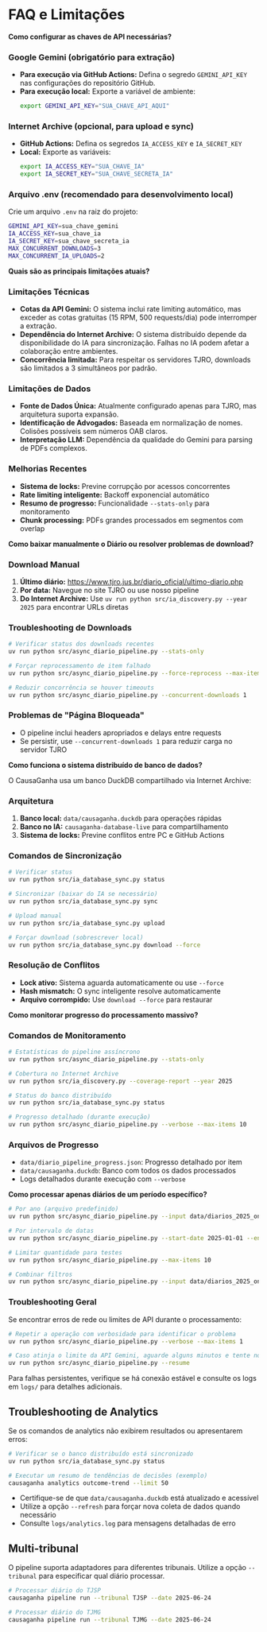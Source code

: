 # FAQ e Limitações

**Como configurar as chaves de API necessárias?**

### Google Gemini (obrigatório para extração)
-   **Para execução via GitHub Actions:** Defina o segredo `GEMINI_API_KEY` nas configurações do repositório GitHub.
-   **Para execução local:** Exporte a variável de ambiente:
    ```bash
    export GEMINI_API_KEY="SUA_CHAVE_API_AQUI"
    ```

### Internet Archive (opcional, para upload e sync)
-   **GitHub Actions:** Defina os segredos `IA_ACCESS_KEY` e `IA_SECRET_KEY`
-   **Local:** Exporte as variáveis:
    ```bash
    export IA_ACCESS_KEY="SUA_CHAVE_IA"
    export IA_SECRET_KEY="SUA_CHAVE_SECRETA_IA"
    ```

### Arquivo .env (recomendado para desenvolvimento local)
Crie um arquivo `.env` na raiz do projeto:
```bash
GEMINI_API_KEY=sua_chave_gemini
IA_ACCESS_KEY=sua_chave_ia
IA_SECRET_KEY=sua_chave_secreta_ia
MAX_CONCURRENT_DOWNLOADS=3
MAX_CONCURRENT_IA_UPLOADS=2
```

**Quais são as principais limitações atuais?**

### Limitações Técnicas
-   **Cotas da API Gemini:** O sistema inclui rate limiting automático, mas exceder as cotas gratuitas (15 RPM, 500 requests/dia) pode interromper a extração.
-   **Dependência do Internet Archive:** O sistema distribuído depende da disponibilidade do IA para sincronização. Falhas no IA podem afetar a colaboração entre ambientes.
-   **Concorrência limitada:** Para respeitar os servidores TJRO, downloads são limitados a 3 simultâneos por padrão.

### Limitações de Dados
-   **Fonte de Dados Única:** Atualmente configurado apenas para TJRO, mas arquitetura suporta expansão.
-   **Identificação de Advogados:** Baseada em normalização de nomes. Colisões possíveis sem números OAB claros.
-   **Interpretação LLM:** Dependência da qualidade do Gemini para parsing de PDFs complexos.

### Melhorias Recentes
-   **Sistema de locks:** Previne corrupção por acessos concorrentes
-   **Rate limiting inteligente:** Backoff exponencial automático
-   **Resumo de progresso:** Funcionalidade `--stats-only` para monitoramento
-   **Chunk processing:** PDFs grandes processados em segmentos com overlap

**Como baixar manualmente o Diário ou resolver problemas de download?**

### Download Manual
1. **Último diário:** https://www.tjro.jus.br/diario_oficial/ultimo-diario.php
2. **Por data:** Navegue no site TJRO ou use nosso pipeline
3. **Do Internet Archive:** Use `uv run python src/ia_discovery.py --year 2025` para encontrar URLs diretas

### Troubleshooting de Downloads
```bash
# Verificar status dos downloads recentes
uv run python src/async_diario_pipeline.py --stats-only

# Forçar reprocessamento de item falhado
uv run python src/async_diario_pipeline.py --force-reprocess --max-items 1

# Reduzir concorrência se houver timeouts
uv run python src/async_diario_pipeline.py --concurrent-downloads 1
```

### Problemas de "Página Bloqueada"
- O pipeline inclui headers apropriados e delays entre requests
- Se persistir, use `--concurrent-downloads 1` para reduzir carga no servidor TJRO

**Como funciona o sistema distribuído de banco de dados?**

O CausaGanha usa um banco DuckDB compartilhado via Internet Archive:

### Arquitetura
1. **Banco local:** `data/causaganha.duckdb` para operações rápidas
2. **Banco no IA:** `causaganha-database-live` para compartilhamento
3. **Sistema de locks:** Previne conflitos entre PC e GitHub Actions

### Comandos de Sincronização
```bash
# Verificar status
uv run python src/ia_database_sync.py status

# Sincronizar (baixar do IA se necessário)
uv run python src/ia_database_sync.py sync

# Upload manual
uv run python src/ia_database_sync.py upload

# Forçar download (sobrescrever local)
uv run python src/ia_database_sync.py download --force
```

### Resolução de Conflitos
- **Lock ativo:** Sistema aguarda automaticamente ou use `--force`
- **Hash mismatch:** O sync inteligente resolve automaticamente
- **Arquivo corrompido:** Use `download --force` para restaurar

**Como monitorar progresso do processamento massivo?**

### Comandos de Monitoramento
```bash
# Estatísticas do pipeline assíncrono
uv run python src/async_diario_pipeline.py --stats-only

# Cobertura no Internet Archive
uv run python src/ia_discovery.py --coverage-report --year 2025

# Status do banco distribuído
uv run python src/ia_database_sync.py status

# Progresso detalhado (durante execução)
uv run python src/async_diario_pipeline.py --verbose --max-items 10
```

### Arquivos de Progresso
- `data/diario_pipeline_progress.json`: Progresso detalhado por item
- `data/causaganha.duckdb`: Banco com todos os dados processados
- Logs detalhados durante execução com `--verbose`

**Como processar apenas diários de um período específico?**

```bash
# Por ano (arquivo predefinido)
uv run python src/async_diario_pipeline.py --input data/diarios_2025_only.json

# Por intervalo de datas
uv run python src/async_diario_pipeline.py --start-date 2025-01-01 --end-date 2025-06-26

# Limitar quantidade para testes
uv run python src/async_diario_pipeline.py --max-items 10

# Combinar filtros
uv run python src/async_diario_pipeline.py --input data/diarios_2025_only.json --max-items 50
```

### Troubleshooting Geral

Se encontrar erros de rede ou limites de API durante o processamento:

```bash
# Repetir a operação com verbosidade para identificar o problema
uv run python src/async_diario_pipeline.py --verbose --max-items 1

# Caso atinja o limite da API Gemini, aguarde alguns minutos e tente novamente
uv run python src/async_diario_pipeline.py --resume
```

Para falhas persistentes, verifique se há conexão estável e consulte os logs em `logs/` para detalhes adicionais.


## Troubleshooting de Analytics

Se os comandos de analytics não exibirem resultados ou apresentarem erros:

```bash
# Verificar se o banco distribuído está sincronizado
uv run python src/ia_database_sync.py status

# Executar um resumo de tendências de decisões (exemplo)
causaganha analytics outcome-trend --limit 50
```

- Certifique-se de que `data/causaganha.duckdb` está atualizado e acessível
- Utilize a opção `--refresh` para forçar nova coleta de dados quando necessário
- Consulte `logs/analytics.log` para mensagens detalhadas de erro

## Multi-tribunal

O pipeline suporta adaptadores para diferentes tribunais. Utilize a opção
`--tribunal` para especificar qual diário processar.

```bash
# Processar diário do TJSP
causaganha pipeline run --tribunal TJSP --date 2025-06-24

# Processar diário do TJMG
causaganha pipeline run --tribunal TJMG --date 2025-06-24
```
